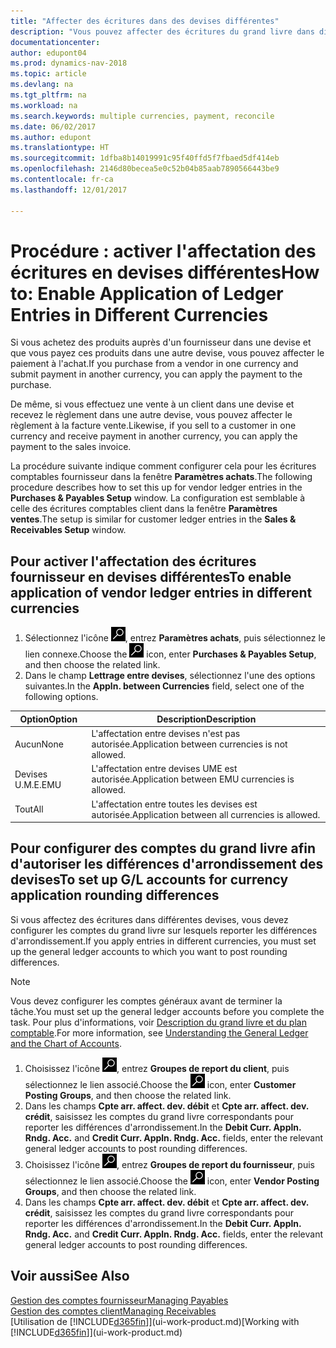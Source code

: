 ```yaml
---
title: "Affecter des écritures dans des devises différentes"
description: "Vous pouvez affecter des écritures du grand livre dans différentes devises, par exemple si vous vendez à un client dans une devise et recevez le paiement dans une autre devise."
documentationcenter: 
author: edupont04
ms.prod: dynamics-nav-2018
ms.topic: article
ms.devlang: na
ms.tgt_pltfrm: na
ms.workload: na
ms.search.keywords: multiple currencies, payment, reconcile
ms.date: 06/02/2017
ms.author: edupont
ms.translationtype: HT
ms.sourcegitcommit: 1dfba8b14019991c95f40ffd5f7fbaed5df414eb
ms.openlocfilehash: 2146d80becea5e0c52b04b85aab7890566443be9
ms.contentlocale: fr-ca
ms.lasthandoff: 12/01/2017

---
```

# <a name="how-to-enable-application-of-ledger-entries-in-different-currencies"></a><span data-ttu-id="84b6d-103">Procédure : activer l'affectation des écritures en devises différentes</span><span class="sxs-lookup"><span data-stu-id="84b6d-103">How to: Enable Application of Ledger Entries in Different Currencies</span></span>
<span data-ttu-id="84b6d-104">Si vous achetez des produits auprès d'un fournisseur dans une devise et que vous payez ces produits dans une autre devise, vous pouvez affecter le paiement à l'achat.</span><span class="sxs-lookup"><span data-stu-id="84b6d-104">If you purchase from a vendor in one currency and submit payment in another currency, you can apply the payment to the purchase.</span></span>

<span data-ttu-id="84b6d-105">De même, si vous effectuez une vente à un client dans une devise et recevez le règlement dans une autre devise, vous pouvez affecter le règlement à la facture vente.</span><span class="sxs-lookup"><span data-stu-id="84b6d-105">Likewise, if you sell to a customer in one currency and receive payment in another currency, you can apply the payment to the sales invoice.</span></span>

<span data-ttu-id="84b6d-106">La procédure suivante indique comment configurer cela pour les écritures comptables fournisseur dans la fenêtre **Paramètres achats**.</span><span class="sxs-lookup"><span data-stu-id="84b6d-106">The following procedure describes how to set this up for vendor ledger entries in the **Purchases & Payables Setup** window.</span></span> <span data-ttu-id="84b6d-107">La configuration est semblable à celle des écritures comptables client dans la fenêtre **Paramètres ventes**.</span><span class="sxs-lookup"><span data-stu-id="84b6d-107">The setup is similar for customer ledger entries in the **Sales & Receivables Setup** window.</span></span>

## <a name="to-enable-application-of-vendor-ledger-entries-in-different-currencies"></a><span data-ttu-id="84b6d-108">Pour activer l'affectation des écritures fournisseur en devises différentes</span><span class="sxs-lookup"><span data-stu-id="84b6d-108">To enable application of vendor ledger entries in different currencies</span></span>
1. <span data-ttu-id="84b6d-109">Sélectionnez l'icône ![Page ou état pour la recherche](media/ui-search/search_small.png "icône Page ou état pour la recherche"), entrez **Paramètres achats**, puis sélectionnez le lien connexe.</span><span class="sxs-lookup"><span data-stu-id="84b6d-109">Choose the ![Search for Page or Report](media/ui-search/search_small.png "Search for Page or Report icon") icon, enter **Purchases & Payables Setup**, and then choose the related link.</span></span>
2. <span data-ttu-id="84b6d-110">Dans le champ **Lettrage entre devises**, sélectionnez l'une des options suivantes.</span><span class="sxs-lookup"><span data-stu-id="84b6d-110">In the **Appln. between Currencies** field, select one of the following options.</span></span>

| <span data-ttu-id="84b6d-111">Option</span><span class="sxs-lookup"><span data-stu-id="84b6d-111">Option</span></span> | <span data-ttu-id="84b6d-112">Description</span><span class="sxs-lookup"><span data-stu-id="84b6d-112">Description</span></span> |
| --- | --- |
| <span data-ttu-id="84b6d-113">Aucun</span><span class="sxs-lookup"><span data-stu-id="84b6d-113">None</span></span> |<span data-ttu-id="84b6d-114">L'affectation entre devises n'est pas autorisée.</span><span class="sxs-lookup"><span data-stu-id="84b6d-114">Application between currencies is not allowed.</span></span> |
| <span data-ttu-id="84b6d-115">Devises U.M.E.</span><span class="sxs-lookup"><span data-stu-id="84b6d-115">EMU</span></span> |<span data-ttu-id="84b6d-116">L'affectation entre devises UME est autorisée.</span><span class="sxs-lookup"><span data-stu-id="84b6d-116">Application between EMU currencies is allowed.</span></span> |
| <span data-ttu-id="84b6d-117">Tout</span><span class="sxs-lookup"><span data-stu-id="84b6d-117">All</span></span> |<span data-ttu-id="84b6d-118">L'affectation entre toutes les devises est autorisée.</span><span class="sxs-lookup"><span data-stu-id="84b6d-118">Application between all currencies is allowed.</span></span> |

## <a name="to-set-up-gl-accounts-for-currency-application-rounding-differences"></a><span data-ttu-id="84b6d-119">Pour configurer des comptes du grand livre afin d'autoriser les différences d'arrondissement des devises</span><span class="sxs-lookup"><span data-stu-id="84b6d-119">To set up G/L accounts for currency application rounding differences</span></span>  
<span data-ttu-id="84b6d-120">Si vous affectez des écritures dans différentes devises, vous devez configurer les comptes du grand livre sur lesquels reporter les différences d'arrondissement.</span><span class="sxs-lookup"><span data-stu-id="84b6d-120">If you apply entries in different currencies, you must set up the general ledger accounts to which you want to post rounding differences.</span></span>  

> [!NOTE]  
>  <span data-ttu-id="84b6d-121">Vous devez configurer les comptes généraux avant de terminer la tâche.</span><span class="sxs-lookup"><span data-stu-id="84b6d-121">You must set up the general ledger accounts before you complete the task.</span></span> <span data-ttu-id="84b6d-122">Pour plus d'informations, voir [Description du grand livre et du plan comptable](finance-general-ledger.md).</span><span class="sxs-lookup"><span data-stu-id="84b6d-122">For more information, see [Understanding the General Ledger and the Chart of Accounts](finance-general-ledger.md).</span></span>

1. <span data-ttu-id="84b6d-123">Choisissez l'icône ![Page ou rapport pour la recherche](media/ui-search/search_small.png "icône Page ou rapport pour la recherche"), entrez **Groupes de report du client**, puis sélectionnez le lien associé.</span><span class="sxs-lookup"><span data-stu-id="84b6d-123">Choose the ![Search for Page or Report](media/ui-search/search_small.png "Search for Page or Report icon") icon, enter **Customer Posting Groups**, and then choose the related link.</span></span>  
2. <span data-ttu-id="84b6d-124">Dans les champs **Cpte arr. affect. dev. débit** et **Cpte arr. affect. dev. crédit**, saisissez les comptes du grand livre correspondants pour reporter les différences d'arrondissement.</span><span class="sxs-lookup"><span data-stu-id="84b6d-124">In the **Debit Curr. Appln. Rndg. Acc.** and **Credit Curr. Appln. Rndg. Acc.** fields, enter the relevant general ledger accounts to post rounding differences.</span></span>  
3. <span data-ttu-id="84b6d-125">Choisissez l'icône ![Page ou rapport pour la recherche](media/ui-search/search_small.png "icône Page ou rapport pour la recherche"), entrez **Groupes de report du fournisseur**, puis sélectionnez le lien associé.</span><span class="sxs-lookup"><span data-stu-id="84b6d-125">Choose the ![Search for Page or Report](media/ui-search/search_small.png "Search for Page or Report icon") icon, enter **Vendor Posting Groups**, and then choose the related link.</span></span>  
4. <span data-ttu-id="84b6d-126">Dans les champs **Cpte arr. affect. dev. débit** et **Cpte arr. affect. dev. crédit**, saisissez les comptes du grand livre correspondants pour reporter les différences d'arrondissement.</span><span class="sxs-lookup"><span data-stu-id="84b6d-126">In the **Debit Curr. Appln. Rndg. Acc.** and **Credit Curr. Appln. Rndg. Acc.** fields, enter the relevant general ledger accounts to post rounding differences.</span></span>  

## <a name="see-also"></a><span data-ttu-id="84b6d-127">Voir aussi</span><span class="sxs-lookup"><span data-stu-id="84b6d-127">See Also</span></span>
[<span data-ttu-id="84b6d-128">Gestion des comptes fournisseur</span><span class="sxs-lookup"><span data-stu-id="84b6d-128">Managing Payables</span></span>](payables-manage-payables.md)  
[<span data-ttu-id="84b6d-129">Gestion des comptes client</span><span class="sxs-lookup"><span data-stu-id="84b6d-129">Managing Receivables</span></span>](receivables-manage-receivables.md)  
<span data-ttu-id="84b6d-130">[Utilisation de [!INCLUDE[d365fin](includes/d365fin_md.md)]](ui-work-product.md)</span><span class="sxs-lookup"><span data-stu-id="84b6d-130">[Working with [!INCLUDE[d365fin](includes/d365fin_md.md)]](ui-work-product.md)</span></span>

